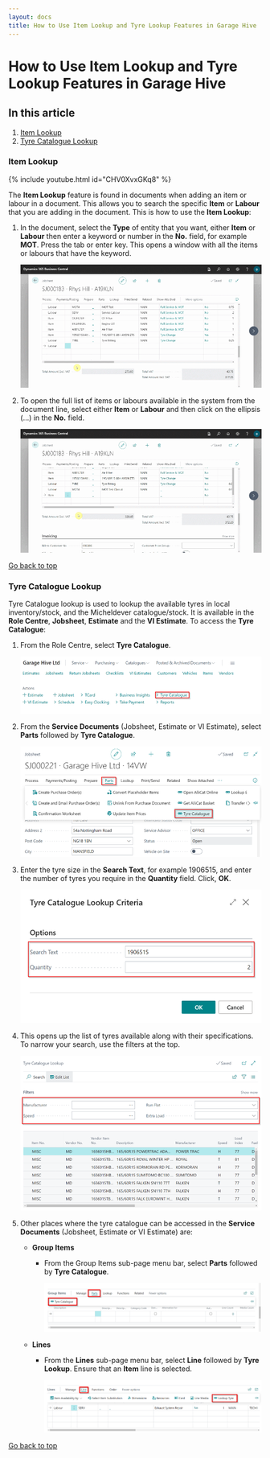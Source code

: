 ```yaml
---
layout: docs
title: How to Use Item Lookup and Tyre Lookup Features in Garage Hive
---
```


<a name="top"></a>

# How to Use Item Lookup and Tyre Lookup Features in Garage Hive

## In this article
1. [Item Lookup](#item-lookup)
2. [Tyre Catalogue Lookup](#tyre-catalogue-lookup)

### Item Lookup

   {% include youtube.html id="CHV0XvxGKq8" %}

The **Item Lookup** feature is found in documents when adding an item or labour in a document. This allows you to search the specific **Item** or **Labour** that you are adding in the document. This is how to use the **Item Lookup**:
1. In the document, select the **Type** of entity that you want, either **Item** or **Labour** then enter a keyword or number in the **No.** field, for example **MOT**. Press the tab or enter key. This opens a window with all the items or labours that have the keyword.

   ![](media/garagehive-item-lookup1.gif)

2. To open the full list of items or labours available in the system from the document line, select either **Item** or **Labour** and then click on the ellipsis (...) in the **No.** field.

   ![](media/garagehive-item-lookup2.gif)

[Go back to top](#top)

### Tyre Catalogue Lookup
Tyre Catalogue lookup is used to lookup the available tyres in local inventory/stock, and the Micheldever catalogue/stock. It is available in the **Role Centre**, **Jobsheet**, **Estimate** and the **VI Estimate**. To access the **Tyre Catalogue**:
1. From the Role Centre, select **Tyre Catalogue**.

   ![](media/garagehive-tyre-catalogue1.png)

2. From the **Service Documents** (Jobsheet, Estimate or VI Estimate), select **Parts** followed by **Tyre Catalogue**.

   ![](media/garagehive-tyre-catalogue4.png)

3. Enter the tyre size in the **Search Text**, for example 1906515, and enter the number of tyres you require in the **Quantity** field. Click, **OK**.

   ![](media/garagehive-tyre-catalogue2.png)

4. This opens up the list of tyres available along with their specifications. To narrow your search, use the filters at the top.

   ![](media/garagehive-tyre-catalogue3.png)

5. Other places where the tyre catalogue can be accessed in the **Service Documents** (Jobsheet, Estimate or VI Estimate) are:
   * **Group Items**
     - From the Group Items sub-page menu bar, select **Parts** followed by **Tyre Catalogue**.

       ![](media/garagehive-tyre-catalogue-group-action1.png)

   * **Lines**
     - From the **Lines** sub-page menu bar, select **Line** followed by **Tyre Lookup**. Ensure that an **Item** line is selected.

       ![](media/garagehive-tyre-catalogue-lines-action1.png)

[Go back to top](#top)